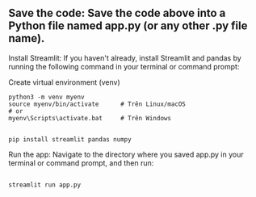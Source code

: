 ## Save the code: Save the code above into a Python file named app.py (or any other .py file name).

Install Streamlit: If you haven't already, install Streamlit and pandas by running the following command in your terminal or command prompt:

Create virtual environment (venv)

```
python3 -m venv myenv
source myenv/bin/activate      # Trên Linux/macOS
# or
myenv\Scripts\activate.bat     # Trên Windows
```

```

pip install streamlit pandas numpy
```
Run the app: Navigate to the directory where you saved app.py in your terminal or command prompt, and then run:

```

streamlit run app.py
```